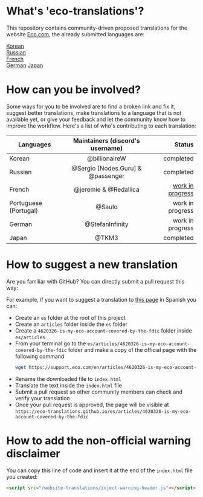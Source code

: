# What's 'eco-translations'?

This repository contains community-driven proposed translations for the website [Eco.com](https://eco.com), the already submitted languages are:

[Korean](https://eco-community.github.io/website-translations/ko/)  
[Russian](https://eco-community.github.io/website-translations/ru/)  
[French](https://eco-community.github.io/website-translations/fr/)  
[German](https://eco-community.github.io/website-translations/de/)
[Japan](https://eco-community.github.io/website-translations/ja/)

# How can you be involved?

Some ways for you to be involved are to find a broken link and fix it, suggest better translations, make translations to a language that is not available yet, or give your feedback and let the community know how to improve the workflow.
Here's a list of who's contributing to each translation:

| Languages             |  Maintainers (discord's username)  |                                                                                                 Status |
| --------------------- | :--------------------------------: | -----------------------------------------------------------------------------------------------------: |
| Korean                |           @billionaireW            |                                                                                              completed |
| Russian               | @Sergio \[Nodes.Guru] & @passenger |                                                                                              completed |
| French                |       @jeremie & @Redallica        | [work in progress](https://github.com/eco-community/website-translations/blob/master/doc/fr/status.md) |
| Portuguese (Portugal) |               @Saulo               |                                                                                       work in progress 
| German                |               @StefanInfinity      |                                                                                       work in progress |
| Japan                 |               @TKM3      |                                                                                       completed        |

# How to suggest a new translation

Are you familiar with GitHub? You can directly submit a pull request this way:

For example, if you want to suggest a translation to [this page](https://support.eco.com/en/articles/4620326-is-my-eco-account-covered-by-the-fdic) in Spanish you can:

- Create an `es` folder at the root of this project
- Create an `articles` folder inside the `es` folder
- Create a `4620326-is-my-eco-account-covered-by-the-fdic` folder inside `es/articles`
- From your terminal go to the `es/articles/4620326-is-my-eco-account-covered-by-the-fdic` folder and make a copy of the official page with the following command
  ```bash
  wget https://support.eco.com/en/articles/4620326-is-my-eco-account-covered-by-the-fdic
  ```
- Rename the downloaded file to `index.html`
- Translate the text inside the `index.html` file
- Submit a pull request so other community members can check and verify your translation
- Once your pull request is approved, the page will be visible at `https://eco-translations.github.io/es/articles/4620326-is-my-eco-account-covered-by-the-fdic`

# How to add the non-official warning disclaimer

You can copy this line of code and insert it at the end of the `index.html` file you created:

```html
<script src="/website-translations/inject-warning-header.js"></script>
```
